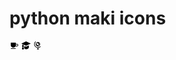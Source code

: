 # python maki icons


<svg version="1.1" id="cafe-15" xmlns="http://www.w3.org/2000/svg" width="15px" height="15px" viewBox="0 0 15 15">
  <path d="M12,5h-2V3H2v4c0.0133,2.2091,1.8149,3.9891,4.024,3.9758C7.4345,10.9673,8.7362,10.2166,9.45,9H12c1.1046,0,2-0.8954,2-2&#xA;&#x9;S13.1046,5,12,5z M12,8H9.86C9.9487,7.6739,9.9958,7.3379,10,7V6h2c0.5523,0,1,0.4477,1,1S12.5523,8,12,8z M10,12.5&#xA;&#x9;c0,0.2761-0.2239,0.5-0.5,0.5h-7C2.2239,13,2,12.7761,2,12.5S2.2239,12,2.5,12h7C9.7761,12,10,12.2239,10,12.5z"/>
</svg>

<svg id="college-15" xmlns="http://www.w3.org/2000/svg" width="15px" height="15px" viewBox="0 0 15 15">
  <path d="M7.5,1L0,4.5l2,0.9v1.7C1.4,7.3,1,7.9,1,8.5s0.4,1.2,1,1.4V10l-0.9,2.1&#xA; C0.8,13,1,14,2.5,14s1.7-1,1.4-1.9L3,10c0.6-0.3,1-0.8,1-1.5S3.6,7.3,3,7.1V5.9L7.5,8L15,4.5L7.5,1z M11.9,7.5l-4.5,2L5,8.4v0.1&#xA; c0,0.7-0.3,1.3-0.8,1.8l0.6,1.4v0.1C4.9,12.2,5,12.6,4.9,13c0.7,0.3,1.5,0.5,2.5,0.5c3.3,0,4.5-2,4.5-3L11.9,7.5L11.9,7.5z"/>
</svg>

<svg version="1.1" id="globe-15" xmlns="http://www.w3.org/2000/svg" width="15px" height="15px" viewBox="0 0 15 15">
  <g>
    <g>
      <path d="M11.9807,9.4807l-0.7208-0.7208C10.3425,9.8168,9.006,10.5,7.5,10.5c-2.757,0-5-2.243-5-5&#xA;&#x9;&#x9;&#x9;c0-1.506,0.6832-2.8425,1.7401-3.7599L3.5193,1.0193C2.2831,2.1183,1.5,3.7158,1.5,5.5c0,3.1449,2.4208,5.72,5.5,5.9747V13H6.5&#xA;&#x9;&#x9;&#x9;C6.2239,13,6,13.2238,6,13.5C6,13.7761,6.2239,14,6.5,14h2C8.7761,14,9,13.7761,9,13.5C9,13.2238,8.7761,13,8.5,13H8v-1.5273&#xA;&#x9;&#x9;&#x9;C9.5806,11.341,10.9858,10.5997,11.9807,9.4807z"/>
    </g>
    <g>
      <path d="M7.5,9C9.433,9,11,7.433,11,5.5S9.433,2,7.5,2S4,3.567,4,5.5S5.567,9,7.5,9z M8.5,4l0.3638-0.5915&#xA;&#x9;&#x9;&#x9;c0.3463,0.2263,0.6249,0.5394,0.8235,0.9042L9.5,5h-1V4z M6.6563,3.1563L7.5,4v1L8,6h1.5h0.4396&#xA;&#x9;&#x9;&#x9;C9.7708,6.826,9.2026,7.5041,8.4381,7.8144L8,7H6.5L5.0504,5C5.2251,4.1396,5.8452,3.4486,6.6563,3.1563z"/>
    </g>
  </g>
</svg>
